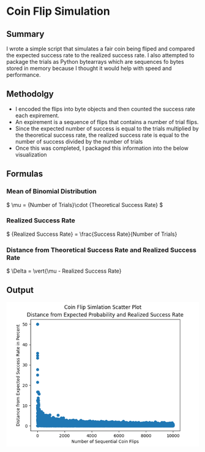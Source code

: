 # Coin Flip Simulation
## Summary
I wrote a simple script that simulates a fair coin being fliped and compared the expected success rate to the realized success rate.  I also attempted to package the trials as Python bytearrays which are sequences fo bytes stored in memory because I thought it would help with speed and performance.

## Methodolgy
- I encoded the flips into byte objects and then counted the success rate each expirement.
- An expirement is a sequence of flips that contains a number of trial flips.
- Since the expected number of success is equal to the trials multiplied by the theoretical success rate, the realized success rate is equal to the number of success divided by the number of trials
- Once this was completed, I packaged this information into the below visualization

## Formulas

### Mean of Binomial Distribution
$ \mu = {Number of Trials}\cdot {Theoretical Success Rate} $

### Realized Success Rate
$ {Realized Success Rate} = \frac{Success Rate}{Number of Trials}

### Distance from Theoretical Success Rate and Realized Success Rate
$ \Delta = \vert{\mu - Realized Success Rate}

## Output
![alt text](output_plot.png)
